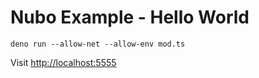 # Nubo Example - Hello World

```
deno run --allow-net --allow-env mod.ts
```

Visit [http://localhost:5555](http://localhost:5555)
